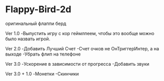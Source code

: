 # Flappy-Bird-2d
оригинальный флаппи берд

Ver 1.0
-Выпустить игру с кор геймлпеем, чтобы это вообще можно было назвать игрой.

Ver 2.0
-Добавить Лучший Счет
-Счет очков не ОнТриггерИнтер, а на выходе
-Убрать флип на телефоне

Ver 3.0
-Ускорение в зависимости от прогресса
-Добавить звуки

Ver 3.0 + 1.0
-Монетки
-Скинчики
